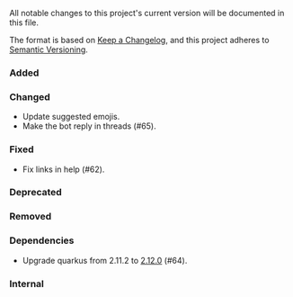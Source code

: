 All notable changes to this project's current version will be documented in this file.

The format is based on [Keep a Changelog](https://keepachangelog.com/en/1.0.0/), and this project adheres
to [Semantic Versioning](https://semver.org/spec/v2.0.0.html).

### Added

### Changed

- Update suggested emojis.
- Make the bot reply in threads (#65).

### Fixed

- Fix links in help (#62).

### Deprecated

### Removed

### Dependencies

- Upgrade quarkus from 2.11.2 to [2.12.0](https://github.com/quarkusio/quarkus/releases/tag/2.12.0.Final) (#64).

### Internal
